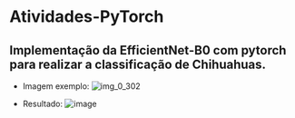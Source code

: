 # Atividades-PyTorch

## Implementação da EfficientNet-B0 com pytorch para realizar a classificação de Chihuahuas.
- Imagem exemplo: 
![img_0_302](https://user-images.githubusercontent.com/65053026/220788549-6a7d61ed-b86b-4d81-bc72-1055407bf66f.jpg)

- Resultado: 
![image](https://user-images.githubusercontent.com/65053026/220788592-8918704b-30b2-4cb2-8108-8dd8bdabbd50.png)
